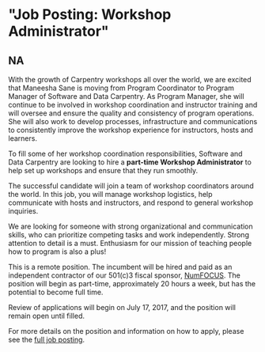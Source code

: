 # "Job Posting: Workshop Administrator"
## NA


With the growth of Carpentry workshops all over the world, we are excited that Maneesha Sane is moving from Program 
Coordinator to Program Manager of Software and Data Carpentry. As Program Manager, 
she will continue to be involved in workshop coordination and instructor training and will 
oversee and ensure the quality and consistency of program operations. She will also work to 
develop processes, infrastructure and communications to consistently improve the workshop experience for instructors, hosts and learners.

To fill some of her workshop coordination responsibilities, Software and Data Carpentry are looking to 
hire a **part-time Workshop Administrator** to help set up workshops and ensure that they run smoothly.

The successful candidate will join a team of workshop coordinators around the world. In this job, you 
will manage workshop logistics, 
help communicate with hosts and instructors, and respond to general workshop inquiries.
 
We are looking for someone with strong organizational and communication skills, who can prioritize competing tasks and 
work independently. Strong attention to detail is a must. Enthusiasm for our mission of teaching people how to program is also a plus!

This is a remote position. The incumbent will be hired and paid as an independent contractor of our 501(c)3 fiscal sponsor, 
[NumFOCUS](https://www.numfocus.org/).  The position will begin as part-time, approximately 20 hours a week, but 
has the potential to become full time.

Review of applications will begin on July 17, 2017, and the position will remain open until filled.

For more details on the position and information on how to apply, please see 
the [full job posting](https://software-carpentry.org/jobs/).
